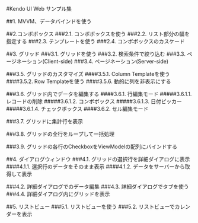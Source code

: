 #Kendo UI Web サンプル集

##1. MVVM、データバインドを使う

##2.コンボボックス
###2.1. コンボボックスを使う
###2.2. リスト部分の幅を指定する
###2.3. テンプレートを使う
###2.4. コンボボックスのカスケード

##3. グリッド
###3.1. グリッドを使う
###3.2. 検索条件で絞り込む
###3.3. ページネーション(Client-side)
###3.4. ページネーション(Server-side)

###3.5. グリッドのカスタマイズ
####3.5.1. Column Templateを使う
####3.5.2. Row Templateを使う
####3.5.6. 動的に列を非表示にする

###3.6. グリッド内でデータを編集する
####3.6.1. 行編集モード
#####3.6.1.1. レコードの削除
#####3.6.1.2. コンボボックス
#####3.6.1.3. 日付ピッカー
#####3.6.1.4. チェックボックス
####3.6.2. セル編集モード

###3.7. グリッドに集計行を表示

###3.8. グリッドの全行をループして一括処理

###3.9. グリッドの各行のCheckboxをViewModelの配列にバインドする


##4. ダイアログウィンドウ
###4.1. グリッドの選択行を詳細ダイアログに表示
####4.1.1. 選択行のデータをそのまま表示
####4.1.2. データをサーバーから取得して表示

###4.2. 詳細ダイアログでのデータ編集
###4.3. 詳細ダイアログでタブを使う
###4.4. 詳細ダイアログ内にグリッドを表示

##5. リストビュー
###5.1. リストビューを使う
###5.2. リストビューでカレンダーを表示


 